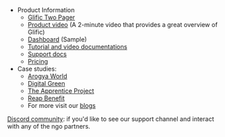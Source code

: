 - Product Information
    - [Glific Two Pager](https://drive.google.com/file/d/1jWlB4wh8ZsUVlQf4xZ3UOVUkmG5QgQYx/view?usp=sharing)
    - [Product video](https://www.youtube.com/watch?v=r6pI3YnINws) (A 2-minute video that provides a great overview of Glific)
    - [Dashboard](https://datastudio.google.com/reporting/fdc97942-72e5-4d7d-92c4-4a4c7da9be86/page/p_t8287rtztc) (Sample)
    - [Tutorial and video documentations](https://www.youtube.com/channel/UCIJfQhrbJSCWQtzdI484nng/playlists)
    - [Support docs](https://glific.slab.com/public/topics/1-onboarding-4amk33bc)
    - [Pricing](https://tides.coloredcow.com/pricing) 
- Case studies:
    -   [Arogya World](https://glific.org/influencing-healthy-behaviours-on-whatsapp-through-ai-driven-nudges/)
    - [Digital Green](https://glific.org/reaching-farmers-directly-scaling-reach-reducing-time-to-get-analytics-from-months-to-seconds/)  
    - [The Apprentice Project](https://glific.org/activities-quizzes-gamification-taps-education-program-on-whatsapp/)
    - [Reap Benefit](https://glific.org/reap-benefit-glific-google-sheets-makes-a-great-chatbot-to-help-covid-affected-families/)
    - For more visit our [blogs](https://glific.org/blogs/)

[Discord community](https://discord.gg/cHnTF9x): if you&#39;d like to see our support channel and interact with any of the ngo partners.
